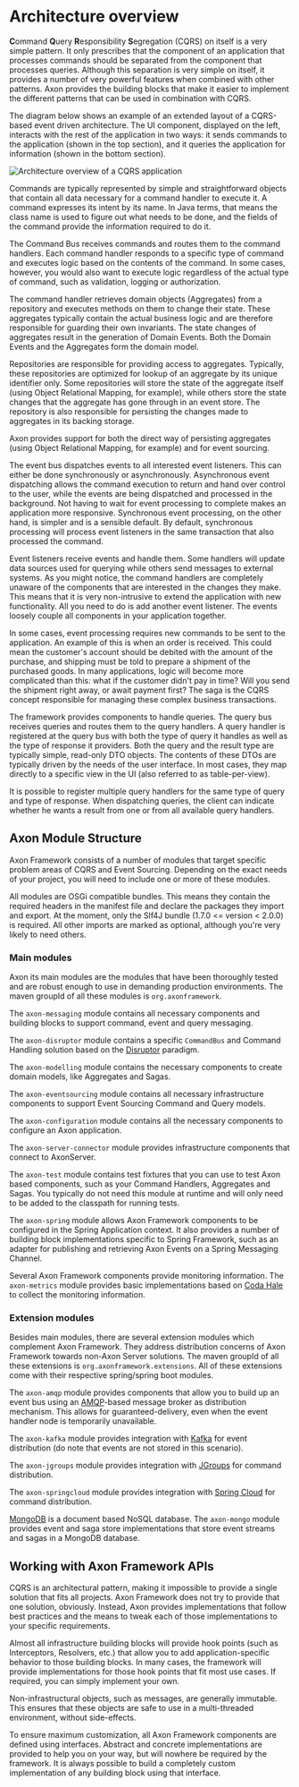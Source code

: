 # Architecture overview

**C**ommand **Q**uery **R**esponsibility **S**egregation \(CQRS\) on itself is a very simple pattern. It only prescribes that the component of an application that processes commands should be separated from the component that processes queries. Although this separation is very simple on itself, it provides a number of very powerful features when combined with other patterns. Axon provides the building blocks that make it easier to implement the different patterns that can be used in combination with CQRS.

The diagram below shows an example of an extended layout of a CQRS-based event driven architecture. The UI component, displayed on the left, interacts with the rest of the application in two ways: it sends commands to the application \(shown in the top section\), and it queries the application for information \(shown in the bottom section\).

![Architecture overview of a CQRS application](/.gitbook/assets/detailed-architecture-overview.png)

Commands are typically represented by simple and straightforward objects that contain all data necessary for a command handler to execute it. A command expresses its intent by its name. In Java terms, that means the class name is used to figure out what needs to be done, and the fields of the command provide the information required to do it.

The Command Bus receives commands and routes them to the command handlers. Each command handler responds to a specific type of command and executes logic based on the contents of the command. In some cases, however, you would also want to execute logic regardless of the actual type of command, such as validation, logging or authorization.

The command handler retrieves domain objects \(Aggregates\) from a repository and executes methods on them to change their state. These aggregates typically contain the actual business logic and are therefore responsible for guarding their own invariants. The state changes of aggregates result in the generation of Domain Events. Both the Domain Events and the Aggregates form the domain model.

Repositories are responsible for providing access to aggregates. Typically, these repositories are optimized for lookup of an aggregate by its unique identifier only. Some repositories will store the state of the aggregate itself \(using Object Relational Mapping, for example\), while others store the state changes that the aggregate has gone through in an event store. The repository is also responsible for persisting the changes made to aggregates in its backing storage.

Axon provides support for both the direct way of persisting aggregates \(using Object Relational Mapping, for example\) and for event sourcing.

The event bus dispatches events to all interested event listeners. This can either be done synchronously or asynchronously. Asynchronous event dispatching allows the command execution to return and hand over control to the user, while the events are being dispatched and processed in the background. Not having to wait for event processing to complete makes an application more responsive. Synchronous event processing, on the other hand, is simpler and is a sensible default. By default, synchronous processing will process event listeners in the same transaction that also processed the command.

Event listeners receive events and handle them. Some handlers will update data sources used for querying while others send messages to external systems. As you might notice, the command handlers are completely unaware of the components that are interested in the changes they make. This means that it is very non-intrusive to extend the application with new functionality. All you need to do is add another event listener. The events loosely couple all components in your application together.

In some cases, event processing requires new commands to be sent to the application. An example of this is when an order is received. This could mean the customer's account should be debited with the amount of the purchase, and shipping must be told to prepare a shipment of the purchased goods. In many applications, logic will become more complicated than this: what if the customer didn't pay in time? Will you send the shipment right away, or await payment first? The saga is the CQRS concept responsible for managing these complex business transactions.

The framework provides components to handle queries. The query bus receives queries and routes them to the query handlers. A query handler is registered at the query bus with both the type of query it handles as well as the type of response it providers. Both the query and the result type are typically simple, read-only DTO objects. The contents of these DTOs are typically driven by the needs of the user interface. In most cases, they map directly to a specific view in the UI \(also referred to as table-per-view\).

It is possible to register multiple query handlers for the same type of query and type of response. When dispatching queries, the client can indicate whether he wants a result from one or from all available query handlers.

## Axon Module Structure

Axon Framework consists of a number of modules that target specific problem areas of CQRS and Event Sourcing. Depending on the exact needs of your project, you will need to include one or more of these modules.

All modules are OSGi compatible bundles. This means they contain the required headers in the manifest file and declare the packages they import and export. At the moment, only the Slf4J bundle \(1.7.0 &lt;= version &lt; 2.0.0\) is required. All other imports are marked as optional, although you're very likely to need others.

### Main modules

Axon its main modules are the modules that have been thoroughly tested and are robust enough to use in demanding production environments. The maven groupId of all these modules is `org.axonframework`.

The `axon-messaging` module contains all necessary components and building blocks to support command, event and query messaging.

The `axon-disruptor` module contains a specific `CommandBus` and Command Handling solution based on the [Disruptor](https://lmax-exchange.github.io/disruptor/) paradigm.

The `axon-modelling` module contains the necessary components to create domain models, like Aggregates and Sagas.

The `axon-eventsourcing` module contains all necessary infrastructure components to support Event Sourcing Command and Query models.

The `axon-configuration` module contains all the necessary components to configure an Axon application.

The `axon-server-connector` module provides infrastructure components that connect to AxonServer.

The `axon-test` module contains test fixtures that you can use to test Axon based components, such as your Command Handlers, Aggregates and Sagas. You typically do not need this module at runtime and will only need to be added to the classpath for running tests.

The `axon-spring` module allows Axon Framework components to be configured in the Spring Application context. It also provides a number of building block implementations specific to Spring Framework, such as an adapter for publishing and retrieving Axon Events on a Spring Messaging Channel.

Several Axon Framework components provide monitoring information. The `axon-metrics` module provides basic implementations based on [Coda Hale](https://metrics.dropwizard.io/4.0.0/) to collect the monitoring information.

### Extension modules

Besides main modules, there are several extension modules which complement Axon Framework. They address distribution concerns of Axon Framework towards non-Axon Server solutions. The maven groupId of all these extensions is `org.axonframework.extensions`. All of these extensions come with their respective spring/spring boot modules.

The `axon-amqp` module provides components that allow you to build up an event bus using an [AMQP](https://www.amqp.org/)-based message broker as distribution mechanism. This allows for guaranteed-delivery, even when the event handler node is temporarily unavailable.

The `axon-kafka` module provides integration with [Kafka](https://kafka.apache.org/) for event distribution (do note that events are not stored in this scenario).

The `axon-jgroups` module provides integration with [JGroups](http://www.jgroups.org/) for command distribution.

The `axon-springcloud` module provides integration with [Spring Cloud](http://projects.spring.io/spring-cloud/) for command distribution.

[MongoDB](https://www.mongodb.com/) is a document based NoSQL database. The `axon-mongo` module provides event and saga store implementations that store event streams and sagas in a MongoDB database.

## Working with Axon Framework APIs

CQRS is an architectural pattern, making it impossible to provide a single solution that fits all projects. Axon Framework does not try to provide that one solution, obviously. Instead, Axon provides implementations that follow best practices and the means to tweak each of those implementations to your specific requirements.

Almost all infrastructure building blocks will provide hook points \(such as Interceptors, Resolvers, etc.\) that allow you to add application-specific behavior to those building blocks. In many cases, the framework will provide implementations for those hook points that fit most use cases. If required, you can simply implement your own.

Non-infrastructural objects, such as messages, are generally immutable. This ensures that these objects are safe to use in a multi-threaded environment, without side-effects.

To ensure maximum customization, all Axon Framework components are defined using interfaces. Abstract and concrete implementations are provided to help you on your way, but will nowhere be required by the framework. It is always possible to build a completely custom implementation of any building block using that interface.
